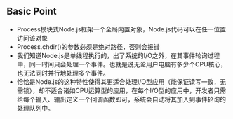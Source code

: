 ## Basic Point
* Process模块式Node.js框架一个全局内置对象，Node.js代码可以在任一位置访问该对象
* Process.chdir()的参数必须是绝对路径，否则会报错
* 我们知道Node.js是单线程执行的，出了系统的I/O之外，在其事件轮询过程中，同一时间只会处理一个事件。也就是说无论用户电脑有多少个CPU核心，也无法同时并行地处理多个事件。
* 恰恰是Node.js的这种特性使得其更适合处理I/O型应用（能保证读写一致，无需锁），却不适合诸如CPU运算型的应用，在每个I/O型的应用中，开发者只需给每个输入、输出定义一个回调函数即可，系统会自动将其加入到事件轮询的处理队列中。
